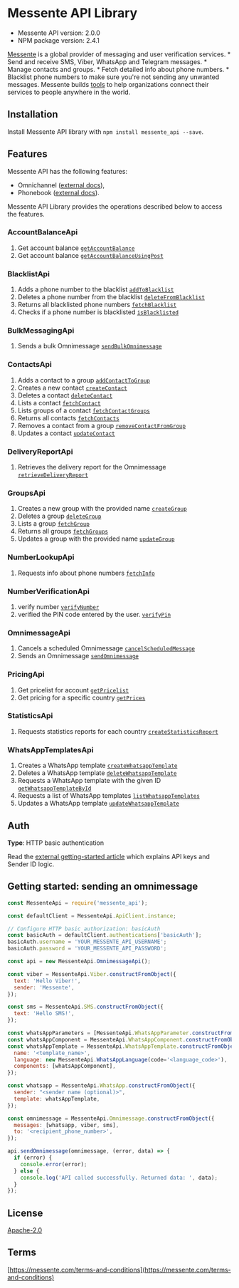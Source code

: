 # Messente API Library

- Messente API version: 2.0.0
- NPM package version: 2.4.1

[Messente](https://messente.com) is a global provider of messaging and user verification services.  * Send and receive SMS, Viber, WhatsApp and Telegram messages. * Manage contacts and groups. * Fetch detailed info about phone numbers. * Blacklist phone numbers to make sure you&#39;re not sending any unwanted messages.  Messente builds [tools](https://messente.com/documentation) to help organizations connect their services to people anywhere in the world.

## Installation

Install Messente API library with `npm install messente_api --save`.

## Features

Messente API has the following features:

- Omnichannel ([external docs](https://messente.com/documentation/omnichannel-api)),
- Phonebook ([external docs](https://messente.com/documentation/phonebook-api)).

Messente API Library provides the operations described below to access the features.

### AccountBalanceApi

1. Get account balance [`getAccountBalance`](docs/AccountBalanceApi.md#getaccountbalance)
1. Get account balance [`getAccountBalanceUsingPost`](docs/AccountBalanceApi.md#getaccountbalanceusingpost)

### BlacklistApi

1. Adds a phone number to the blacklist [`addToBlacklist`](docs/BlacklistApi.md#addtoblacklist)
1. Deletes a phone number from the blacklist [`deleteFromBlacklist`](docs/BlacklistApi.md#deletefromblacklist)
1. Returns all blacklisted phone numbers [`fetchBlacklist`](docs/BlacklistApi.md#fetchblacklist)
1. Checks if a phone number is blacklisted [`isBlacklisted`](docs/BlacklistApi.md#isblacklisted)

### BulkMessagingApi

1. Sends a bulk Omnimessage [`sendBulkOmnimessage`](docs/BulkMessagingApi.md#sendbulkomnimessage)

### ContactsApi

1. Adds a contact to a group [`addContactToGroup`](docs/ContactsApi.md#addcontacttogroup)
1. Creates a new contact [`createContact`](docs/ContactsApi.md#createcontact)
1. Deletes a contact [`deleteContact`](docs/ContactsApi.md#deletecontact)
1. Lists a contact [`fetchContact`](docs/ContactsApi.md#fetchcontact)
1. Lists groups of a contact [`fetchContactGroups`](docs/ContactsApi.md#fetchcontactgroups)
1. Returns all contacts [`fetchContacts`](docs/ContactsApi.md#fetchcontacts)
1. Removes a contact from a group [`removeContactFromGroup`](docs/ContactsApi.md#removecontactfromgroup)
1. Updates a contact [`updateContact`](docs/ContactsApi.md#updatecontact)

### DeliveryReportApi

1. Retrieves the delivery report for the Omnimessage [`retrieveDeliveryReport`](docs/DeliveryReportApi.md#retrievedeliveryreport)

### GroupsApi

1. Creates a new group with the provided name [`createGroup`](docs/GroupsApi.md#creategroup)
1. Deletes a group [`deleteGroup`](docs/GroupsApi.md#deletegroup)
1. Lists a group [`fetchGroup`](docs/GroupsApi.md#fetchgroup)
1. Returns all groups [`fetchGroups`](docs/GroupsApi.md#fetchgroups)
1. Updates a group with the provided name [`updateGroup`](docs/GroupsApi.md#updategroup)

### NumberLookupApi

1. Requests info about phone numbers [`fetchInfo`](docs/NumberLookupApi.md#fetchinfo)

### NumberVerificationApi

1. verify number [`verifyNumber`](docs/NumberVerificationApi.md#verifynumber)
1. verified the PIN code entered by the user. [`verifyPin`](docs/NumberVerificationApi.md#verifypin)

### OmnimessageApi

1. Cancels a scheduled Omnimessage [`cancelScheduledMessage`](docs/OmnimessageApi.md#cancelscheduledmessage)
1. Sends an Omnimessage [`sendOmnimessage`](docs/OmnimessageApi.md#sendomnimessage)

### PricingApi

1. Get pricelist for account [`getPricelist`](docs/PricingApi.md#getpricelist)
1. Get pricing for a specific country [`getPrices`](docs/PricingApi.md#getprices)

### StatisticsApi

1. Requests statistics reports for each country [`createStatisticsReport`](docs/StatisticsApi.md#createstatisticsreport)

### WhatsAppTemplatesApi

1. Creates a WhatsApp template [`createWhatsappTemplate`](docs/WhatsAppTemplatesApi.md#createwhatsapptemplate)
1. Deletes a WhatsApp template [`deleteWhatsappTemplate`](docs/WhatsAppTemplatesApi.md#deletewhatsapptemplate)
1. Requests a WhatsApp template with the given ID [`getWhatsappTemplateById`](docs/WhatsAppTemplatesApi.md#getwhatsapptemplatebyid)
1. Requests a list of WhatsApp templates [`listWhatsappTemplates`](docs/WhatsAppTemplatesApi.md#listwhatsapptemplates)
1. Updates a WhatsApp template [`updateWhatsappTemplate`](docs/WhatsAppTemplatesApi.md#updatewhatsapptemplate)

## Auth

**Type**: HTTP basic authentication

Read the [external getting-started article](https://messente.com/documentation/getting-started) which explains API keys and Sender ID logic.

## Getting started: sending an omnimessage

```js
const MessenteApi = require('messente_api');

const defaultClient = MessenteApi.ApiClient.instance;

// Configure HTTP basic authorization: basicAuth
const basicAuth = defaultClient.authentications['basicAuth'];
basicAuth.username = 'YOUR_MESSENTE_API_USERNAME';
basicAuth.password = 'YOUR_MESSENTE_API_PASSWORD';

const api = new MessenteApi.OmnimessageApi();

const viber = MessenteApi.Viber.constructFromObject({
  text: 'Hello Viber!',
  sender: 'Messente',
});

const sms = MessenteApi.SMS.constructFromObject({
  text: 'Hello SMS!',
});

const whatsAppParameters = [MessenteApi.WhatsAppParameter.constructFromObject({type: 'text', text: 'hello whatsapp'})];
const whatsAppComponent = MessenteApi.WhatsAppComponent.constructFromObject({type: 'body', parameters: whatsAppParameters});
const whatsAppTemplate = MessenteApi.WhatsAppTemplate.constructFromObject({
  name: '<template_name>',
  language: new MessenteApi.WhatsAppLanguage(code='<language_code>'),
  components: [whatsAppComponent],
});

const whatsapp = MessenteApi.WhatsApp.constructFromObject({
  sender: "<sender name (optional)>",
  template: whatsAppTemplate,
});

const omnimessage = MessenteApi.Omnimessage.constructFromObject({
  messages: [whatsapp, viber, sms],
  to: '<recipient_phone_number>',
});

api.sendOmnimessage(omnimessage, (error, data) => {
  if (error) {
    console.error(error);
  } else {
    console.log('API called successfully. Returned data: ', data);
  }
});

```

## License

[Apache-2.0](http://www.apache.org/licenses/LICENSE-2.0.html)

## Terms

[https://messente.com/terms-and-conditions](https://messente.com/terms-and-conditions)
